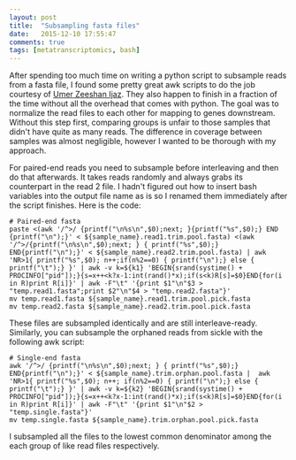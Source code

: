 ```yaml
---
layout: post
title:  "Subsampling fasta files"
date:   2015-12-10 17:55:47
comments: true
tags: [metatranscriptomics, bash]
---
```


After spending too much time on writing a python script to subsample reads from a fasta file, I found some pretty great awk scripts to do the job courtesy of [Umer Zeeshan Ijaz](http://userweb.eng.gla.ac.uk/umer.ijaz/bioinformatics/subsampling_reads.pdf).  They also 
happen to finish in a fraction of the time without all the overhead that comes with python.  The goal was to normalize the read files to each other for mapping to 
genes downstream.  Without this step first, comparing groups is unfair to those samples that didn't have quite as many reads.  The difference in coverage between samples 
was almost negligible, however I wanted to be thorough with my approach.

For paired-end reads you need to subsample before interleaving and then do that afterwards.  It takes reads randomly and always grabs its counterpart in the read 2 file. I 
hadn't figured out how to insert bash variables into the output file name as is so I renamed them immediately after the script finishes.  Here is the code:

	# Paired-end fasta
	paste <(awk '/^>/ {printf("\n%s\n",$0);next; }{printf("%s",$0);} END {printf("\n");}' < ${sample_name}.read1.trim.pool.fasta) <(awk '/^>/{printf("\n%s\n",$0);next; } { printf("%s",$0);} END{printf("\n");}' < ${sample_name}.read2.trim.pool.fasta) | awk 'NR>1{ printf("%s",$0); n++;if(n%2==0) { printf("\n");} else { printf("\t");} }' | awk -v k=${k1} 'BEGIN{srand(systime() + PROCINFO["pid"]);}{s=x++<k?x-1:int(rand()*x);if(s<k)R[s]=$0}END{for(i in R)print R[i]}' | awk -F"\t" '{print $1"\n"$3 > "temp.read1.fasta";print $2"\n"$4 > "temp.read2.fasta"}'
	mv temp.read1.fasta ${sample_name}.read1.trim.pool.pick.fasta
	mv temp.read2.fasta ${sample_name}.read2.trim.pool.pick.fasta

These files are subsampled identically and are still interleave-ready.  Similarly, you can subsample the orphaned reads from sickle with the following awk script:

	# Single-end fasta
	awk '/^>/ {printf("\n%s\n",$0);next; } { printf("%s",$0);} END{printf("\n");}' < ${sample_name}.trim.orphan.pool.fasta |  awk 'NR>1{ printf("%s",$0); n++; if(n%2==0) { printf("\n");} else { printf("\t");} }' | awk -v k=${k2} 'BEGIN{srand(systime() + PROCINFO["pid"]);}{s=x++<k?x-1:int(rand()*x);if(s<k)R[s]=$0}END{for(i in R)print R[i]}' | awk -F"\t" '{print $1"\n"$2 > "temp.single.fasta"}'
	mv temp.single.fasta ${sample_name}.trim.orphan.pool.pick.fasta
	
I subsampled all the files to the lowest common denominator among the each group of like read files respectively.
	
	
	
